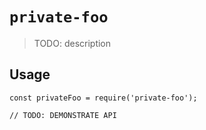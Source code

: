 # `private-foo`

> TODO: description

## Usage

```
const privateFoo = require('private-foo');

// TODO: DEMONSTRATE API
```
